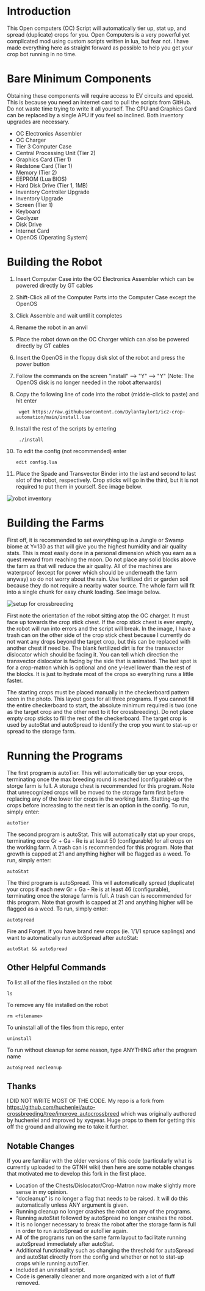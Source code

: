 # Introduction

This Open computers (OC) Script will automatically tier up, stat up, and spread (duplicate) crops for you. Open Computers is a very powerful yet complicated mod using custom scripts written in lua, but fear not. I have made everything here as straight forward as possible to help you get your crop bot running in no time.

# Bare Minimum Components

Obtaining these components will require access to EV circuits and epoxid. This is because you need an internet card to pull the scripts from GitHub. Do not waste time trying to write it all yourself. The CPU and Graphics Card can be replaced by a single APU if you feel so inclined. Both inventory upgrades are necessary.

- OC Electronics Assembler
- OC Charger
- Tier 3 Computer Case
- Central Processing Unit (Tier 2)
- Graphics Card (Tier 1)
- Redstone Card (Tier 1)
- Memory (Tier 2)
- EEPROM (Lua BIOS)
- Hard Disk Drive (Tier 1, 1MB)
- Inventory Controller Upgrade
- Inventory Upgrade
- Screen (Tier 1)
- Keyboard
- Geolyzer
- Disk Drive
- Internet Card
- OpenOS (Operating System)

# Building the Robot

1. Insert Computer Case into the OC Electronics Assembler which can be powered directly by GT cables
2. Shift-Click all of the Computer Parts into the Computer Case except the OpenOS
3. Click Assemble and wait until it completes
4. Rename the robot in an anvil
5. Place the robot down on the OC Charger which can also be powered directly by GT cables
6. Insert the OpenOS in the floppy disk slot of the robot and press the power button
7. Follow the commands on the screen "install" --> "Y" --> "Y" (Note: The OpenOS disk is no longer needed in the robot afterwards)
8. Copy the following line of code into the robot (middle-click to paste) and hit enter

        wget https://raw.githubusercontent.com/DylanTaylor1/ic2-crop-automation/main/install.lua

9. Install the rest of the scripts by entering

        ./install

10. To edit the config (not recommended) enter

        edit config.lua

11. Place the Spade and Transvector Binder into the last and second to last slot of the robot, respectively. Crop sticks will go in the third, but it is not required to put them in yourself. See image below.

![robot inventory](media/Robot_Inventory.png)

# Building the Farms

First off, it is recommended to set everything up in a Jungle or Swamp biome at Y=130 as that will give you the highest humidity and air quality stats. This is most easily done in a personal dimension which you earn as a quest reward from reaching the moon. Do not place any solid blocks above the farm as that will reduce the air quality. All of the machines are waterproof (except for power which should be underneath the farm anyway) so do not worry about the rain. Use fertilized dirt or garden soil because they do not require a nearby water source. The whole farm will fit into a single chunk for easy chunk loading. See image below.

![setup for crossbreeding](media/Farm_Layout.png)

First note the orientation of the robot sitting atop the OC charger. It must face up towards the crop stick chest. If the crop stick chest is ever empty, the robot will run into errors and the script will break. In the image, I have a trash can on the other side of the crop stick chest because I currently do not want any drops beyond the target crop, but this can be replaced with another chest if need be. The blank fertilized dirt is for the transvector dislocator which should be facing it. You can tell which direction the transvector dislocator is facing by the side that is animated. The last spot is for a crop-matron which is optional and one y-level lower than the rest of the blocks. It is just to hydrate most of the crops so everything runs a little faster.

The starting crops must be placed manually in the checkerboard pattern seen in the photo. This layout goes for all three programs. If you cannot fill the entire checkerboard to start, the absolute minimum required is two (one as the target crop and the other next to it for crossbreeding). Do not place empty crop sticks to fill the rest of the checkerboard. The target crop is used by autoStat and autoSpread to identify the crop you want to stat-up or spread to the storage farm.

# Running the Programs

The first program is autoTier. This will automatically tier up your crops, terminating once the max breeding round is reached (configurable) or the storge farm is full. A storage chest is recommended for this program. Note that unrecognized crops will be moved to the storage farm first before replacing any of the lower tier crops in the working farm. Statting-up the crops before increasing to the next tier is an option in the config. To run, simply enter:

    autoTier

The second program is autoStat. This will automatically stat up your crops, terminating once Gr + Ga - Re is at least 50 (configurable) for all crops on the working farm. A trash can is recommended for this program. Note that growth is capped at 21 and anything higher will be flagged as a weed. To run, simply enter:

    autoStat

The third program is autoSpread. This will automatically spread (duplicate) your crops if each new Gr + Ga - Re is at least 46 (configurable), terminating once the storage farm is full. A trash can is recommended for this program. Note that growth is capped at 21 and anything higher will be flagged as a weed. To run, simply enter:

    autoSpread

Fire and Forget. If you have brand new crops (ie. 1/1/1 spruce saplings) and want to automatically run autoSpread after autoStat:

    autoStat && autoSpread

## Other Helpful Commands

To list all of the files installed on the robot

    ls

To remove any file installed on the robot

    rm <filename>

To uninstall all of the files from this repo, enter

    uninstall

To run without cleanup for some reason, type ANYTHING after the program name

    autoSpread nocleanup

## Thanks

I DID NOT WRITE MOST OF THE CODE. My repo is a fork from https://github.com/huchenlei/auto-crossbreeding/tree/improve_autocrossbreed which was originally authored by huchenlei and improved by xyqyear. Huge props to them for getting this off the ground and allowing me to take it further.

## Notable Changes

If you are familiar with the older versions of this code (particularly what is currently uploaded to the GTNH wiki) then here are some notable changes that motivated me to develop this fork in the first place.

- Location of the Chests/Dislocator/Crop-Matron now make slightly more sense in my opinion.
- "docleanup" is no longer a flag that needs to be raised. It will do this automatically unless ANY argument is given.
- Running cleanup no longer crashes the robot on any of the programs.
- Running autoStat followed by autoSpread no longer crashes the robot.
- It is no longer necessary to break the robot after the storage farm is full in order to run autoSpread or autoTier again.
- All of the programs run on the same farm layout to facilitate running autoSpread immediately after autoStat.
- Additional functionality such as changing the threshold for autoSpread and autoStat directly from the config and whether or not to stat-up crops while running autoTier.
- Included an uninstall script.
- Code is generally cleaner and more organized with a lot of fluff removed.